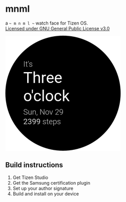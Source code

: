 # mnml
a `~ m n m l ~` watch face for Tizen OS.  
[Licensed under GNU General Public License v3.0](LICENSE)

![img](icon.png)

## Build instructions
1. Get Tizen Studio
2. Get the Samsung certification plugin
3. Set up your author signature
4. Build and install on your device  
